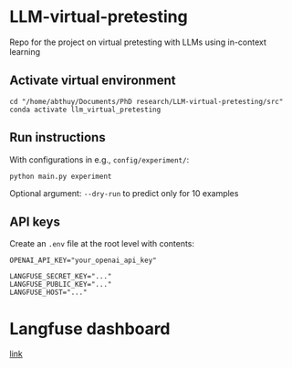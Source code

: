# LLM-virtual-pretesting
Repo for the project on virtual pretesting with LLMs using in-context learning

## Activate virtual environment
```
cd "/home/abthuy/Documents/PhD research/LLM-virtual-pretesting/src"
conda activate llm_virtual_pretesting
```

## Run instructions
With configurations in e.g., `config/experiment/`:
```
python main.py experiment
```
Optional argument: `--dry-run` to predict only for 10 examples

## API keys
Create an `.env` file at the root level with contents:
```
OPENAI_API_KEY="your_openai_api_key"

LANGFUSE_SECRET_KEY="..."
LANGFUSE_PUBLIC_KEY="..."
LANGFUSE_HOST="..."
```

# Langfuse dashboard

[link](https://cloud.langfuse.com/project/cm8n8clg300k7ad07l3pjqklk)
